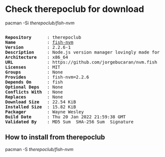 # Check therepoclub for download

pacman -Si *therepoclub/fish-nvm*

<div class="highlight"><pre class="highlight"><text>
<b>Repository</b>      : therepoclub
<b>Name</b>            : <a href="../../x86_64/fish-nvm-2.2.6-1-x86_64.pkg.tar.zst">fish-nvm</a>
<b>Version</b>         : 2.2.6-1
<b>Description</b>     : Node.js version manager lovingly made for Fish
<b>Architecture</b>    : x86_64
<b>URL</b>             : https://github.com/jorgebucaran/nvm.fish
<b>Licenses</b>        : MIT
<b>Groups</b>          : None
<b>Provides</b>        : fish-nvm=2.2.6
<b>Depends On</b>      : fish
<b>Optional Deps</b>   : None
<b>Conflicts With</b>  : None
<b>Replaces</b>        : None
<b>Download Size</b>   : 22.54 KiB
<b>Installed Size</b>  : 15.82 KiB
<b>Packager</b>        : Wayne Wesley <wayne6324@gmail.com>
<b>Build Date</b>      : Thu 20 Jan 2022 21:59:38 GMT
<b>Validated By</b>    : MD5 Sum  SHA-256 Sum  Signature
</text></pre></div>

## How to install from therepoclub

pacman -S *therepoclub/fish-nvm*
